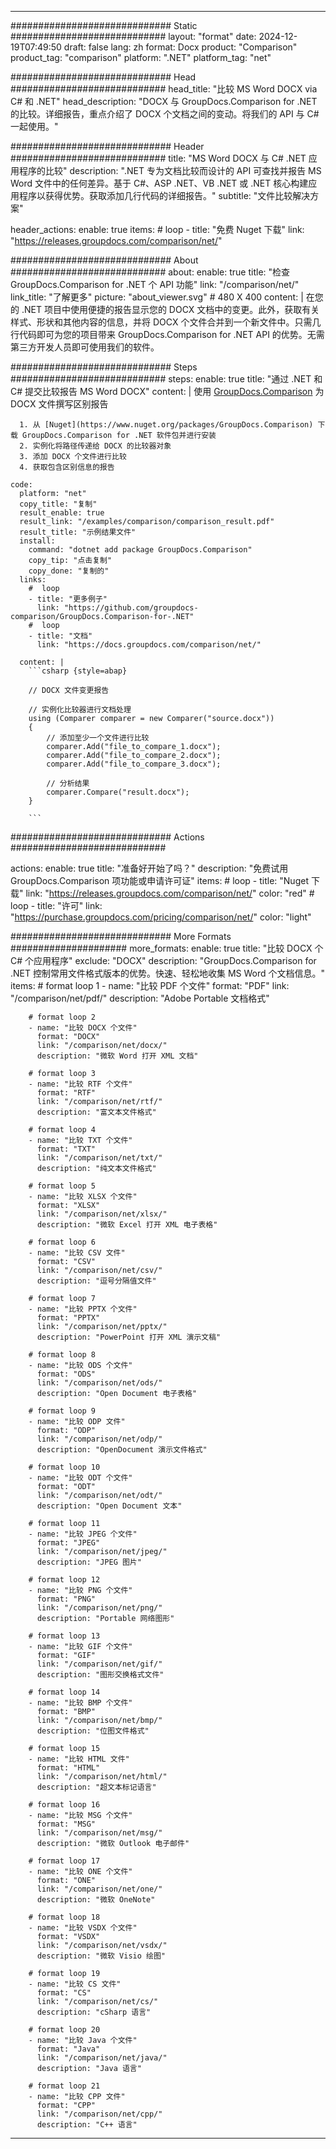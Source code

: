 
---
############################# Static ############################
layout: "format"
date:  2024-12-19T07:49:50
draft: false
lang: zh
format: Docx
product: "Comparison"
product_tag: "comparison"
platform: ".NET"
platform_tag: "net"

############################# Head ############################
head_title: "比较 MS Word DOCX via C# 和 .NET"
head_description: "DOCX 与 GroupDocs.Comparison for .NET 的比较。详细报告，重点介绍了 DOCX 个文档之间的变动。将我们的 API 与 C# 一起使用。"

############################# Header ############################
title: "MS Word DOCX 与 C# .NET 应用程序的比较" 
description: ".NET 专为文档比较而设计的 API 可查找并报告 MS Word 文件中的任何差异。基于 C#、ASP .NET、VB .NET 或 .NET 核心构建应用程序以获得优势。获取添加几行代码的详细报告。"
subtitle: "文件比较解决方案" 

header_actions:
  enable: true
  items:
    #  loop
    - title: "免费 Nuget 下载"
      link: "https://releases.groupdocs.com/comparison/net/"
      
############################# About ############################
about:
    enable: true
    title: "检查 GroupDocs.Comparison for .NET 个 API 功能"
    link: "/comparison/net/"
    link_title: "了解更多"
    picture: "about_viewer.svg" # 480 X 400
    content: |
       在您的 .NET 项目中使用便捷的报告显示您的 DOCX 文档中的变更。此外，获取有关样式、形状和其他内容的信息，并将 DOCX 个文件合并到一个新文件中。只需几行代码即可为您的项目带来 GroupDocs.Comparison for .NET API 的优势。无需第三方开发人员即可使用我们的软件。

############################# Steps ############################
steps:
    enable: true
    title: "通过 .NET 和 C# 提交比较报告 MS Word DOCX"
    content: |
      使用 [GroupDocs.Comparison](https://products.groupdocs.com/comparison/net/) 为 DOCX 文件撰写区别报告
      
      1. 从 [Nuget](https://www.nuget.org/packages/GroupDocs.Comparison) 下载 GroupDocs.Comparison for .NET 软件包并进行安装
      2. 实例化将路径传递给 DOCX 的比较器对象
      3. 添加 DOCX 个文件进行比较
      4. 获取包含区别信息的报告
   
    code:
      platform: "net"
      copy_title: "复制"
      result_enable: true
      result_link: "/examples/comparison/comparison_result.pdf"
      result_title: "示例结果文件"
      install:
        command: "dotnet add package GroupDocs.Comparison"
        copy_tip: "点击复制"
        copy_done: "复制的"
      links:
        #  loop
        - title: "更多例子"
          link: "https://github.com/groupdocs-comparison/GroupDocs.Comparison-for-.NET"
        #  loop
        - title: "文档"
          link: "https://docs.groupdocs.com/comparison/net/"
          
      content: |
        ```csharp {style=abap}

        // DOCX 文件变更报告

        // 实例化比较器进行文档处理
        using (Comparer comparer = new Comparer("source.docx"))
        {
            // 添加至少一个文件进行比较
        	comparer.Add("file_to_compare_1.docx");
            comparer.Add("file_to_compare_2.docx");
            comparer.Add("file_to_compare_3.docx");

            // 分析结果
            comparer.Compare("result.docx"); 
        }
        
        ```            

############################# Actions ############################

actions:
  enable: true
  title: "准备好开始了吗？"
  description: "免费试用 GroupDocs.Comparison 项功能或申请许可证"
  items:
    #  loop
    - title: "Nuget 下载"
      link: "https://releases.groupdocs.com/comparison/net/"
      color: "red"
        #  loop
    - title: "许可"
      link: "https://purchase.groupdocs.com/pricing/comparison/net/"
      color: "light"


############################# More Formats #####################
more_formats:
    enable: true
    title: "比较 DOCX 个 C# 个应用程序"
    exclude: "DOCX"
    description: "GroupDocs.Comparison for .NET 控制常用文件格式版本的优势。快速、轻松地收集 MS Word 个文档信息。"
    items: 
        # format loop 1
        - name: "比较 PDF 个文件"
          format: "PDF"
          link: "/comparison/net/pdf/"
          description: "Adobe Portable 文档格式"

        # format loop 2
        - name: "比较 DOCX 个文件"
          format: "DOCX"
          link: "/comparison/net/docx/"
          description: "微软 Word 打开 XML 文档"

        # format loop 3
        - name: "比较 RTF 个文件"
          format: "RTF"
          link: "/comparison/net/rtf/"
          description: "富文本文件格式"

        # format loop 4
        - name: "比较 TXT 个文件"
          format: "TXT"
          link: "/comparison/net/txt/"
          description: "纯文本文件格式"

        # format loop 5
        - name: "比较 XLSX 个文件"
          format: "XLSX"
          link: "/comparison/net/xlsx/"
          description: "微软 Excel 打开 XML 电子表格"

        # format loop 6
        - name: "比较 CSV 文件"
          format: "CSV"
          link: "/comparison/net/csv/"
          description: "逗号分隔值文件"

        # format loop 7
        - name: "比较 PPTX 个文件"
          format: "PPTX"
          link: "/comparison/net/pptx/"
          description: "PowerPoint 打开 XML 演示文稿"

        # format loop 8
        - name: "比较 ODS 个文件"
          format: "ODS"
          link: "/comparison/net/ods/"
          description: "Open Document 电子表格"

        # format loop 9
        - name: "比较 ODP 文件"
          format: "ODP"
          link: "/comparison/net/odp/"
          description: "OpenDocument 演示文件格式"

        # format loop 10
        - name: "比较 ODT 个文件"
          format: "ODT"
          link: "/comparison/net/odt/"
          description: "Open Document 文本"

        # format loop 11
        - name: "比较 JPEG 个文件"
          format: "JPEG"
          link: "/comparison/net/jpeg/"
          description: "JPEG 图片"

        # format loop 12
        - name: "比较 PNG 个文件"
          format: "PNG"
          link: "/comparison/net/png/"
          description: "Portable 网络图形"

        # format loop 13
        - name: "比较 GIF 个文件"
          format: "GIF"
          link: "/comparison/net/gif/"
          description: "图形交换格式文件"

        # format loop 14
        - name: "比较 BMP 个文件"
          format: "BMP"
          link: "/comparison/net/bmp/"
          description: "位图文件格式"

        # format loop 15
        - name: "比较 HTML 文件"
          format: "HTML"
          link: "/comparison/net/html/"
          description: "超文本标记语言"

        # format loop 16
        - name: "比较 MSG 个文件"
          format: "MSG"
          link: "/comparison/net/msg/"
          description: "微软 Outlook 电子邮件"

        # format loop 17
        - name: "比较 ONE 个文件"
          format: "ONE"
          link: "/comparison/net/one/"
          description: "微软 OneNote"

        # format loop 18
        - name: "比较 VSDX 个文件"
          format: "VSDX"
          link: "/comparison/net/vsdx/"
          description: "微软 Visio 绘图"

        # format loop 19
        - name: "比较 CS 文件"
          format: "CS"
          link: "/comparison/net/cs/"
          description: "cSharp 语言"

        # format loop 20
        - name: "比较 Java 个文件"
          format: "Java"
          link: "/comparison/net/java/"
          description: "Java 语言"
          
        # format loop 21
        - name: "比较 CPP 文件"
          format: "CPP"
          link: "/comparison/net/cpp/"
          description: "C++ 语言"
---